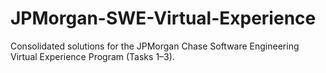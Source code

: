 # JPMorgan-SWE-Virtual-Experience
Consolidated solutions for the JPMorgan Chase Software Engineering Virtual Experience Program (Tasks 1–3).

